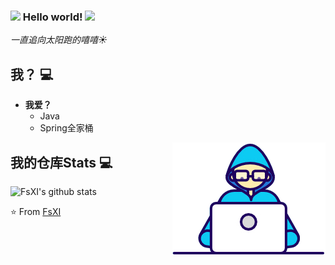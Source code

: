 ### <img src="https://github.com/rajput2107/rajput2107/blob/master/Assets/Hi.gif" width="29px"> Hello world!&nbsp;<img src="https://github.com/rajput2107/rajput2107/blob/master/Assets/Earth.gif" width="24px">
<em>一直追向太阳跑的嘻嘻☀️</em>
 <br/>
## 我？ :computer: 
- **我爱？**
	- Java
	- Spring全家桶

<img align="right" src="https://github.com/FsXI/FsXI/blob/master/Developer.gif"/>



## 我的仓库Stats :computer: 
![FsXI's github stats](https://github-readme-stats.vercel.app/api)


<p>


⭐️ From [FsXI](https://github.com/FsXI)
